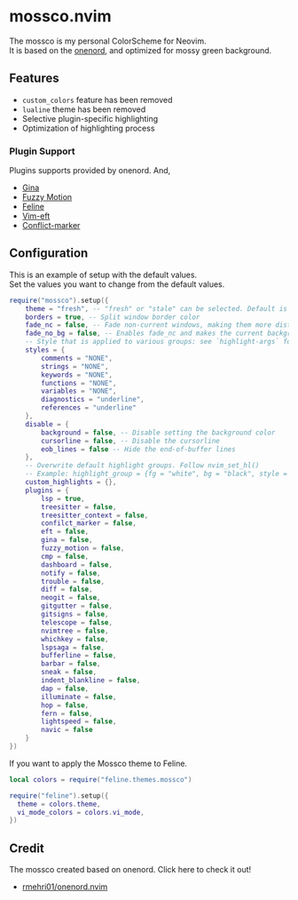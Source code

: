 # mossco.nvim

The mossco is my personal ColorScheme for Neovim.  
It is based on the [onenord](https://github.com/rmehri01/onenord.nvim),
and optimized for mossy green background.

## Features

- `custom_colors` feature has been removed
- `lualine` theme has been removed
- Selective plugin-specific highlighting
- Optimization of highlighting process

### Plugin Support

Plugins supports provided by onenord. And,

- [Gina](https://github.com/lambdalisue/gina.vim)
- [Fuzzy Motion](https://github.com/yuki-yano/fuzzy-motion.vim)
- [Feline](https://github.com/feline-nvim/feline.nvim)
- [Vim-eft](https://github.com/hrsh7th/vim-eft)
- [Conflict-marker](https://github.com/rhysd/conflict-marker.vim)

## Configuration

This is an example of setup with the default values.  
Set the values you want to change from the default values.

```lua
require("mossco").setup({
    theme = "fresh", -- "fresh" or "stale" can be selected. Default is "fresh"
    borders = true, -- Split window border color
    fade_nc = false, -- Fade non-current windows, making them more distinguishable
    fade_no_bg = false, -- Enables fade_nc and makes the current background transparent
    -- Style that is applied to various groups: see `highlight-args` for options
    styles = {
        comments = "NONE",
        strings = "NONE",
        keywords = "NONE",
        functions = "NONE",
        variables = "NONE",
        diagnostics = "underline",
        references = "underline"
    },
    disable = {
        background = false, -- Disable setting the background color
        cursorline = false, -- Disable the cursorline
        eob_lines = false -- Hide the end-of-buffer lines
    },
    -- Overwrite default highlight groups. Follow nvim_set_hl()
    -- Example: highlight_group = {fg = "white", bg = "black", style = "underline"}
    custom_highlights = {},
    plugins = {
        lsp = true,
        treesitter = false,
        treesitter_context = false,
        confilct_marker = false,
        eft = false,
        gina = false,
        fuzzy_motion = false,
        cmp = false,
        dashboard = false,
        notify = false,
        trouble = false,
        diff = false,
        neogit = false,
        gitgutter = false,
        gitsigns = false,
        telescope = false,
        nvimtree = false,
        whichkey = false,
        lspsaga = false,
        bufferline = false,
        barbar = false,
        sneak = false,
        indent_blankline = false,
        dap = false,
        illuminate = false,
        hop = false,
        fern = false,
        lightspeed = false,
        navic = false
    }
})
```

If you want to apply the Mossco theme to Feline.  

```lua
local colors = require("feline.themes.mossco")

require("feline").setup({
  theme = colors.theme,
  vi_mode_colors = colors.vi_mode,
})
```

## Credit

The mossco created based on onenord. Click here to check it out!

- [rmehri01/onenord.nvim](https://github.com/rmehri01/onenord.nvim)
